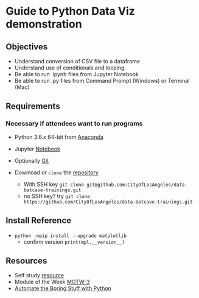 # Guide to Python Data Viz demonstration
## Objectives

* Understand conversion of CSV file to a dataframe
* Understand use of conditionals and looping
* Be able to run .ipynb files from Jupyter Notebook
* Be able to run .py files from Command Prompt (Windows) or Terminal (Mac)
## Requirements
### Necessary if attendees want to run programs
* Python 3.6.x 64-bit from [Anaconda](https://www.anaconda.com/download/)
* Jupyter [Notebook](http://jupyter.org/install.html)
* Optionally [Git](https://git-scm.com/downloads)

* Download or `clone` the [repository](https://github.com/CityOfLosAngeles/data-batcave-trainings)
    * With SSH key `git clone git@github.com:CityOfLosAngeles/data-batcave-trainings.git`
    * no SSH key? try `git clone https://github.com/CityOfLosAngeles/data-batcave-trainings.git`
## Install Reference
* `python -mpip install --upgrade matplotlib`
    * confirm version `print(mpl.__version__)`
    
## Resources
* Self study [resource](https://www.python-course.eu/python3_course.php)
* Module of the Week [MOTW-3](https://pymotw.com/3/)
* [Automate the Boring Stuff with Python](https://automatetheboringstuff.com/)
